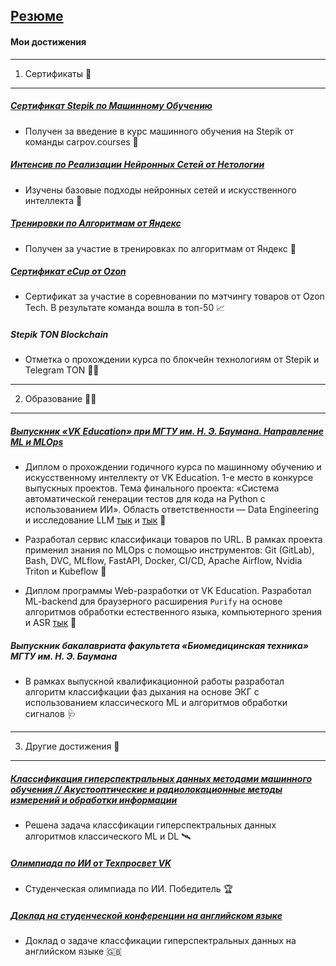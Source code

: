 [Резюме](cv.pdf)
-----------------------------------------------------------------

#### Мои достижения
-----------------------------------------------------------------
1. Сертификаты 📖
-----------------------------------------------------------------
##### [Сертификат Stepik по Машинному Обучению](ml_stepik.pdf)
* Получен за введение в курс машинного обучения на Stepik от команды carpov.courses 🛶
  
##### [Интенсив по Реализации Нейронных Сетей от Нетологии](ai_netolgy.pdf)
* Изучены базовые подходы нейронных сетей и искусственного интеллекта 🛴

##### [Тренировки по Алгоритмам от Яндекс](yandex_training.pdf)
* Получен за участие в тренировках по алгоритмам от Яндекс 💪

##### [Сертификат eCup от Ozon](matching_ozon.pdf)
* Сертификат за участие в соревновании по мэтчингу товаров от Ozon Tech. В результате команда вошла в топ-50 📈

##### Stepik TON Blockchain
* Отметка о прохождении курса по блокчейн технологиям от Stepik и Telegram TON ⛓️‍💥
-----------------------------------------------------------------
2. Образование 👨‍🎓
-----------------------------------------------------------------

##### [Выпускник «VK Education» при МГТУ им. Н. Э. Баумана. Направление ML и MLOps](vk_education)

* Диплом о прохождении годичного курса по машинному обучению и искусственному интеллекту от VK Education. 1-е место в конкурсе выпускных проектов. Тема финального проекта: «Система автоматической генерации тестов для кода на Python с использованием ИИ». Область ответственности — Data Engineering и исследование LLM [тык](https://github.com/ark2016/VK-Technopark-project-2024/tree/preliminary-research-branch) и [тык](https://huggingface.co/4ervonec19/SimpleTestGenerator) 🚄

* Разработал сервис классификаци товаров по URL. В рамках проекта применил знания по MLOps с помощью инструментов: Git (GitLab), Bash, DVC, MLflow, FastAPI, Docker, CI/CD, Apache Airflow, Nvidia Triton и Kubeflow 🛫

* Диплом программы Web-разработки от VK Education. Разработал ML-backend для браузерного расширения ```Purify``` на основе алгоритмов обработки естественного языка, компьютерного зрения и ASR [тык](https://github.com/1mizhgun1/Purify) 🚀

##### Выпускник бакалавриата факультета «Биомедицинская техника» МГТУ им. Н. Э. Баумана

* В рамках выпускной квалификационной работы разработал алгоритм классифкации фаз дыхания на основе ЭКГ с использованием классического ML и алгоритмов обработки сигналов 🩺

-----------------------------------------------------------------
3. Другие достижения 📌
-----------------------------------------------------------------

##### [Классификация гиперспектральных данных методами машинного обучения // Акустооптические и радиолокационные методы измерений и обработки информации](https://armimp.ru/a2023/)

* Решена задача классфикации гиперспектральных данных алгоритмов классического ML и DL 🛰️

##### [Олимпиада по ИИ от Техпросвет VK](techprosvet.pdf)

* Студенческая олимпиада по ИИ. Победитель 🏆

##### [Доклад на студенческой конференции на английском языке](english.pdf)

* Доклад о задаче классфикации гиперспектральных данных на английском языке 🇬🇧






